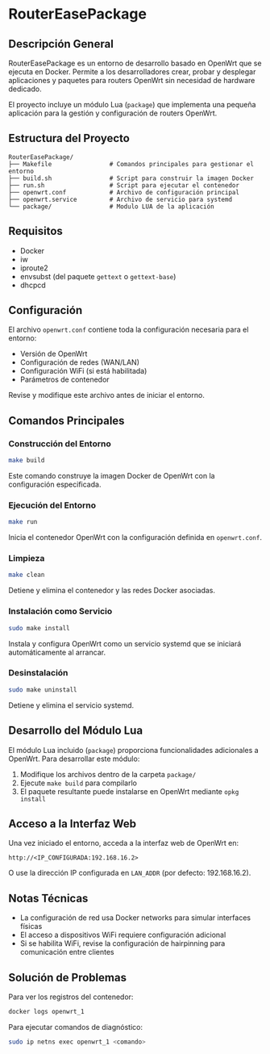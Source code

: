 # RouterEasePackage

## Descripción General

RouterEasePackage es un entorno de desarrollo basado en OpenWrt que se ejecuta en Docker. Permite a los desarrolladores crear, probar y desplegar aplicaciones y paquetes para routers OpenWrt sin necesidad de hardware dedicado.

El proyecto incluye un módulo Lua (`package`) que implementa una pequeña aplicación para la gestión y configuración de routers OpenWrt.


## Estructura del Proyecto

```
RouterEasePackage/
├── Makefile                # Comandos principales para gestionar el entorno
├── build.sh                # Script para construir la imagen Docker
├── run.sh                  # Script para ejecutar el contenedor
├── openwrt.conf            # Archivo de configuración principal
├── openwrt.service         # Archivo de servicio para systemd
└── package/                # Modulo LUA de la aplicación
```

## Requisitos

- Docker
- iw
- iproute2
- envsubst (del paquete `gettext` o `gettext-base`)
- dhcpcd

## Configuración

El archivo `openwrt.conf` contiene toda la configuración necesaria para el entorno:

- Versión de OpenWrt
- Configuración de redes (WAN/LAN)
- Configuración WiFi (si está habilitada)
- Parámetros de contenedor

Revise y modifique este archivo antes de iniciar el entorno.

## Comandos Principales

### Construcción del Entorno

```bash
make build
```

Este comando construye la imagen Docker de OpenWrt con la configuración especificada.

### Ejecución del Entorno

```bash
make run
```

Inicia el contenedor OpenWrt con la configuración definida en `openwrt.conf`.

### Limpieza

```bash
make clean
```

Detiene y elimina el contenedor y las redes Docker asociadas.

### Instalación como Servicio

```bash
sudo make install
```

Instala y configura OpenWrt como un servicio systemd que se iniciará automáticamente al arrancar.

### Desinstalación

```bash
sudo make uninstall
```

Detiene y elimina el servicio systemd.

## Desarrollo del Módulo Lua

El módulo Lua incluido (`package`) proporciona funcionalidades adicionales a OpenWrt. Para desarrollar este módulo:

1. Modifique los archivos dentro de la carpeta `package/`
2. Ejecute `make build` para compilarlo
3. El paquete resultante puede instalarse en OpenWrt mediante `opkg install`

## Acceso a la Interfaz Web

Una vez iniciado el entorno, acceda a la interfaz web de OpenWrt en:

```
http://<IP_CONFIGURADA:192.168.16.2>
```

O use la dirección IP configurada en `LAN_ADDR` (por defecto: 192.168.16.2).

## Notas Técnicas

- La configuración de red usa Docker networks para simular interfaces físicas
- El acceso a dispositivos WiFi requiere configuración adicional
- Si se habilita WiFi, revise la configuración de hairpinning para comunicación entre clientes

## Solución de Problemas

Para ver los registros del contenedor:

```bash
docker logs openwrt_1
```

Para ejecutar comandos de diagnóstico:

```bash
sudo ip netns exec openwrt_1 <comando>
```